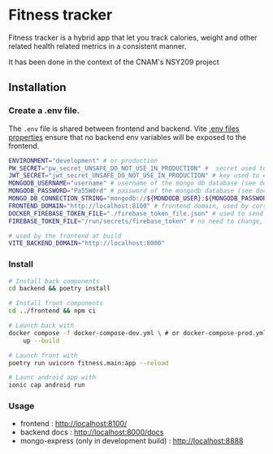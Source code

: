 # Fitness tracker

Fitness tracker is a hybrid
app that let you track calories, weight and
other related health related metrics in a
consistent manner.

It has been done in the context of the CNAM's NSY209 project

## Installation

### Create a .env file.

The `.env` file is shared between frontend and backend.
Vite [.env files properties](https://vitejs.dev/guide/env-and-mode) ensure
that no backend env variables will be exposed to the frontend.

```bash
ENVIRONMENT="development" # or production
PW_SECRET="pw_secret_UNSAFE_DO_NOT_USE_IN_PRODUCTION" #  secret used to encrypt password in the database, TO CHANGE FOR PRODUCTION
JWT_SECRET="jwt_secret_UNSAFE_DO_NOT_USE_IN_PRODUCTION" # key used to encrypt/decrypt jwt tokens, TO CHANGE FOR PRODUCTION
MONGODB_USERNAME="username" # username of the mongo db database (see docker compose files)
MONGODB_PASSWORD="Pa55W0rd" # password of the mongodb database (see docker compose file)
MONGO_DB_CONNECTION_STRING="mongodb://${MONDODB_USER}:${MONGODB_PASSWORD}@mongodb:27017" # connection string to the mongodb database, no need to change usually
FRONTEND_DOMAIN="http://localhost:8100" # frontend domain, used by cors policies
DOCKER_FIREBASE_TOKEN_FILE="./firebase_token_file.json" # used to send notification via firebase, you should provide your own. The file is used by the docker-compose files
FIREBASE_TOKEN_FILE="/run/secrets/firebase_token" # no need to change, provided by docker compose (see: https://docs.docker.com/compose/use-secrets/#simple)

# used by the frontend at build
VITE_BACKEND_DOMAIN="http://localhost:8000"
```


### Install 

```bash
# Install back components 
cd backend && poetry install

# Install front components
cd ../frontend && npm ci

# Launch back with
docker compose -f docker-compose-dev.yml \ # or docker-compose-prod.yml
    up --build

# Launch front with
poetry run uvicorn fitness.main:app --reload

# Launc android app with
ionic cap android run
```

### Usage

- frontend : [http://localhost:8100/](http://localhost:8100/)
- backend docs : [http://localhost:8000/docs](http://localhost:8000/docs)
- mongo-express (only in development build) : [http://localhost:8888](http://localhost:8888/)
